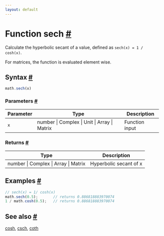 ```yaml
---
layout: default
---
```


<!-- Note: This file is automatically generated from source code comments. Changes made in this file will be overridden. -->

<h1 id="function-sech">Function sech <a href="#function-sech" title="Permalink">#</a></h1>

Calculate the hyperbolic secant of a value,
defined as `sech(x) = 1 / cosh(x)`.

For matrices, the function is evaluated element wise.


<h2 id="syntax">Syntax <a href="#syntax" title="Permalink">#</a></h2>

```js
math.sech(x)
```

<h3 id="parameters">Parameters <a href="#parameters" title="Permalink">#</a></h3>

Parameter | Type | Description
--------- | ---- | -----------
`x` | number &#124; Complex &#124; Unit &#124; Array &#124; Matrix | Function input

<h3 id="returns">Returns <a href="#returns" title="Permalink">#</a></h3>

Type | Description
---- | -----------
number &#124; Complex &#124; Array &#124; Matrix | Hyperbolic secant of x


<h2 id="examples">Examples <a href="#examples" title="Permalink">#</a></h2>

```js
// sech(x) = 1/ cosh(x)
math.sech(0.5);       // returns 0.886818883970074
1 / math.cosh(0.5);   // returns 0.886818883970074
```


<h2 id="see-also">See also <a href="#see-also" title="Permalink">#</a></h2>

[cosh](cosh.html),
[csch](csch.html),
[coth](coth.html)
